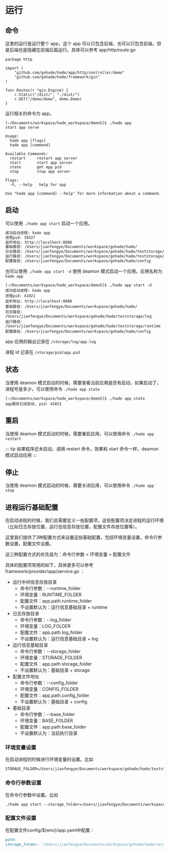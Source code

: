# 运行

## 命令

这里的运行是运行整个 app，这个 app 可以只包含后端，也可以只包含前端，但是后端也是隐藏在前端后面运行。具体可以参考
app/http/route.go

```
package http

import (
	"github.com/gohade/hade/app/http/controller/demo"
	"github.com/gohade/hade/framework/gin"
)

func Routes(r *gin.Engine) {
	r.Static("/dist/", "./dist/")
	r.GET("/demo/demo", demo.Demo)
}

```

运行相关的命令为 app。

```
[~/Documents/workspace/hade_workspace/demo5]$ ./hade app
start app serve

Usage:
  hade app [flags]
  hade app [command]

Available Commands:
  restart     restart app server
  start       start app server
  state       get app pid
  stop        stop app server

Flags:
  -h, --help   help for app

Use "hade app [command] --help" for more information about a command.
```

## 启动

可以使用 `./hade app start` 启动一个应用。

```markdown
成功启动进程: hade app
进程pid: 39327
监听地址: http://localhost:8888
基础路径: /Users/jianfengye/Documents/workspace/gohade/hade/
日志路径: /Users/jianfengye/Documents/workspace/gohade/hade/teststorage/log
运行路径: /Users/jianfengye/Documents/workspace/gohade/hade/teststorage/runtime
配置路径: /Users/jianfengye/Documents/workspace/gohade/hade/config
```

也可以使用 `./hade app start -d` 使用 deamon 模式启动一个应用。应用名称为 `hade app`

```
[~/Documents/workspace/hade_workspace/demo5]$ ./hade app start -d
成功启动进程: hade app
进程pid: 41021
监听地址: http://localhost:8888
基础路径: /Users/jianfengye/Documents/workspace/gohade/hade/
日志路径: /Users/jianfengye/Documents/workspace/gohade/hade/teststorage/log
运行路径: /Users/jianfengye/Documents/workspace/gohade/hade/teststorage/runtime
配置路径: /Users/jianfengye/Documents/workspace/gohade/hade/config
```

app 应用的输出记录在 `/storage/log/app.log`

进程 id 记录在 `/storage/pid/app.pid`

## 状态

当使用 deamon 模式启动的时候，需要查看当前应用是否有启动，如果启动了，进程号是多少，可以使用命令 `./hade app state`

```
[~/Documents/workspace/hade_workspace/demo5]$ ./hade app state
app服务已经启动, pid: 41021
```

## 重启

当使用 deamon 模式启动的时候，需要重启应用，可以使用命令 `./hade app restart`

::: tip
如果程序还未启动，调用 restart 命令，效果和 start 命令一样，deamon 模式启动应用
:::

## 停止

当使用 deamon 模式启动的时候，需要关闭应用，可以使用命令 `./hade app stop`

## 进程运行基础配置

在启动进程的时候，我们会需要定义一些配置项，这些配置项决定进程的运行环境（比如日志存放位置，运行态信息存放位置，配置文件存放位置等）。

这里我们提供了3种配置方式来设置这些基础配置，包括环境变量设置，命令行参数设置，配置文件设置。

这三种配置方式的优先级为：命令行参数 > 环境变量 > 配置文件

具体的配置项常用的如下，具体更多可以参考 framework/provider/app/service.go ：

* 运行中间信息存放目录
    * 命令行参数：--runtime_folder
    * 环境变量：RUNTIME_FOLDER
    * 配置文件：app.path.runtime_folder
    * 不设置默认为：运行信息基础目录 + runtime
* 日志存放目录
    * 命令行参数：--log_folder
    * 环境变量：LOG_FOLDER
    * 配置文件：app.path.log_folder
    * 不设置默认为：运行信息基础目录 + log
* 运行信息基础目录
    * 命令行参数：--storage_folder
    * 环境变量：STORAGE_FOLDER
    * 配置文件：app.path.storage_folder
    * 不设置默认为：基础目录 + storage
* 配置文件地址
    * 命令行参数：--config_folder
    * 环境变量：CONFIG_FOLDER
    * 配置文件：app.path.config_folder
    * 不设置默认为：基础目录 + config
* 基础目录
    * 命令行参数：--base_folder
    * 环境变量：BASE_FOLDER
    * 配置文件：app.path.base_folder
    * 不设置默认为：当前执行目录

### 环境变量设置

在启动进程的时候进行环境变量的设置。比如

```markdown
STORAGE_FOLDER=/Users/jianfengye/Documents/workspace/gohade/hade/teststorage ./hade app start
```

### 命令行参数设置

在命令行参数中设置。比如

```markdown
./hade app start --storage_folder=/Users/jianfengye/Documents/workspace/gohade/hade/teststorage/ -d
```

### 配置文件设置

在配置文件config/${env}/app.yaml中配置：

```markdown
path:
storage_folder: "/Users/jianfengye/Documents/workspace/gohade/hade/teststorage/"
```

